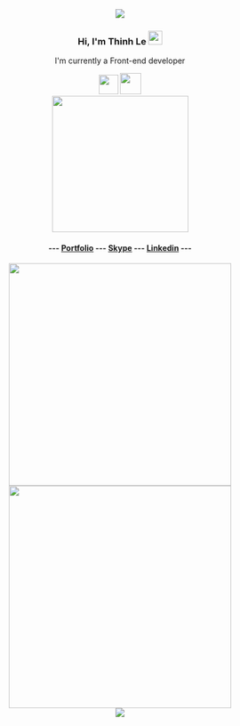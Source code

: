 
<div align="center">
   <img src="https://emojis.slackmojis.com/emojis/images/1583190527/7949/catlun.gif?1583190527">
   <h3>Hi, I'm Thinh Le <img src="https://media.giphy.com/media/hvRJCLFzcasrR4ia7z/giphy.gif" width="25px"></h3>
   <p>I'm currently a Front-end developer</p>
   <img width = 35 src="https://upload.wikimedia.org/wikipedia/commons/f/f1/Vue.png"/>
   <img width = 38 src="https://user-images.githubusercontent.com/7110136/29002857-9e802f08-7ab4-11e7-9c31-604b5d0d0c19.png"/><br>
   <img width = 245 src="https://www.vendure.io/docs/storefront/building-a-storefront/vue-storefront-logo.png"/>
   <h4>
--- <a href='https://heyday1515.github.io/Portfolio/' target='_blank'>Portfolio</a> --- <a href='https://join.skype.com/invite/V0Xz7wIrwhgU' target='_blank'>Skype</a> --- <a href='https://www.linkedin.com/in/thinh-le-profile/' target='_blank'>Linkedin</a> ---
   </h4>
   <div align="center">
      <img src = "https://github-readme-stats.vercel.app/api?username=heyday1515&show_icons=true&theme=bear" width = 400>
      <img src = "https://github-readme-streak-stats.herokuapp.com?user=heyday1515&theme=dark&hide_border=true" width = 400>
   </div>
   <div align="center">
      <img src="https://visitor-badge.glitch.me/badge?page_id=heyday1515.heyday1515" />
   </div>
</div>
